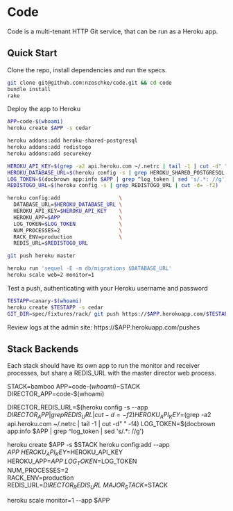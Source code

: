 Code
====

Code is a multi-tenant HTTP Git service, that can be run as a Heroku app.

Quick Start
-----------

Clone the repo, install dependencies and run the specs.

```sh
git clone git@github.com:nzoschke/code.git && cd code
bundle install
rake
```

Deploy the app to Heroku

```sh
APP=code-$(whoami)
heroku create $APP -s cedar

heroku addons:add heroku-shared-postgresql
heroku addons:add redistogo
heroku addons:add securekey

HEROKU_API_KEY=$(grep -a2 api.heroku.com ~/.netrc | tail -1 | cut -d" " -f4)
HEROKU_DATABASE_URL=$(heroku config -s | grep HEROKU_SHARED_POSTGRESQL | cut -d= -f2)
LOG_TOKEN=$(docbrown app:info $APP | grep ^log_token | sed 's/.*: //g')
REDISTOGO_URL=$(heroku config -s | grep REDISTOGO_URL | cut -d= -f2)

heroku config:add                   \
  DATABASE_URL=$HEROKU_DATABASE_URL \
  HEROKU_API_KEY=$HEROKU_API_KEY    \
  HEROKU_APP=$APP                   \
  LOG_TOKEN=$LOG_TOKEN              \
  NUM_PROCESSES=2                   \
  RACK_ENV=production               \
  REDIS_URL=$REDISTOGO_URL

git push heroku master

heroku run 'sequel -E -m db/migrations $DATABASE_URL'
heroku scale web=2 monitor=1
```

Test a push, authenticating with your Heroku username and password

```sh
TESTAPP=canary-$(whoami)
heroku create $TESTAPP -s cedar
GIT_DIR=spec/fixtures/rack/ git push https://$APP.herokuapp.com/$TESTAPP.git master
```

Review logs at the admin site: https://$APP.herokuapp.com/pushes

Stack Backends
--------------

Each stack should have its own app to run the monitor and receiver processes,
but share a REDIS_URL with the master director web process.

STACK=bamboo
APP=code-$(whoami)-$STACK
DIRECTOR_APP=code-$(whoami)

DIRECTOR_REDIS_URL=$(heroku config -s --app $DIRECTOR_APP | grep REDIS_URL | cut -d= -f2)
HEROKU_API_KEY=$(grep -a2 api.heroku.com ~/.netrc | tail -1 | cut -d" " -f4)
LOG_TOKEN=$(docbrown app:info $APP | grep ^log_token | sed 's/.*: //g')

heroku create $APP -s $STACK
heroku config:add --app $APP        \
  HEROKU_API_KEY=$HEROKU_API_KEY    \
  HEROKU_APP=$APP                   \
  LOG_TOKEN=$LOG_TOKEN              \
  NUM_PROCESSES=2                   \
  RACK_ENV=production               \
  REDIS_URL=$DIRECTOR_REDIS_URL     \
  MAJOR_STACK=$STACK

heroku scale monitor=1 --app $APP

